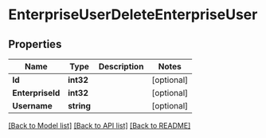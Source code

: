 # EnterpriseUserDeleteEnterpriseUser

## Properties

Name | Type | Description | Notes
------------ | ------------- | ------------- | -------------
**Id** | **int32** |  | [optional] 
**EnterpriseId** | **int32** |  | [optional] 
**Username** | **string** |  | [optional] 

[[Back to Model list]](../README.md#documentation-for-models) [[Back to API list]](../README.md#documentation-for-api-endpoints) [[Back to README]](../README.md)


